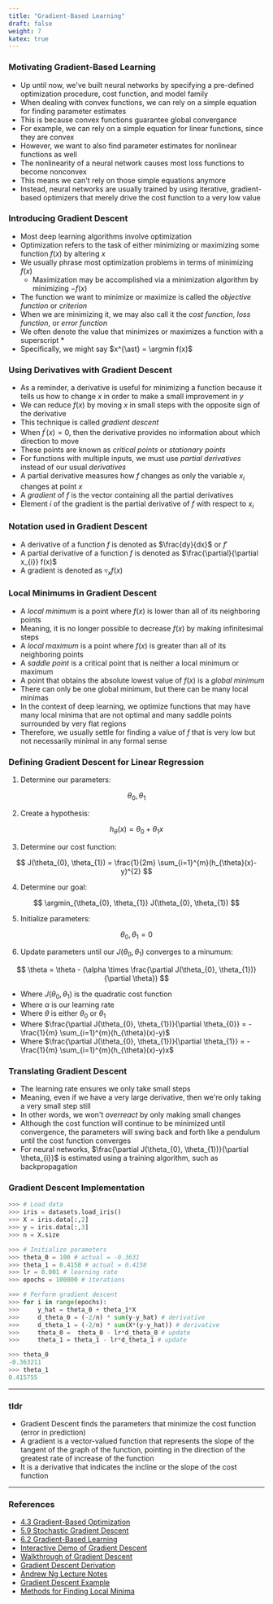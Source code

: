 ```yaml
---
title: "Gradient-Based Learning"
draft: false
weight: 7
katex: true
---
```


### Motivating Gradient-Based Learning
- Up until now, we've built neural networks by specifying a pre-defined optimization procedure, cost function, and model family
- When dealing with convex functions, we can rely on a simple equation for finding parameter estimates
- This is because convex functions guarantee global convergance
- For example, we can rely on a simple equation for linear functions, since they are convex
- However, we want to also find parameter estimates for nonlinear functions as well
- The nonlinearity of a neural network causes most loss functions to become nonconvex
- This means we can't rely on those simple equations anymore
- Instead, neural networks are usually trained by using iterative, gradient-based optimizers that merely drive the cost function to a very low value

### Introducing Gradient Descent
- Most deep learning algorithms involve optimization
- Optimization refers to the task of either minimizing or maximizing some function $f(x)$ by altering $x$
- We usually phrase most optimization problems in terms of minimizing $f(x)$
	- Maximization may be accomplished via a minimization algorithm by minimizing $-f(x)$
- The function we want to minimize or maximize is called the *objective function* or *criterion*
- When we are minimizing it, we may also call it the *cost function*, *loss function*, or *error function*
- We often denote the value that minimizes or maximizes a function with a superscript $\ast$
- Specifically, we might say $x^{\ast} = \argmin f(x)$

### Using Derivatives with Gradient Descent
- As a reminder, a derivative is useful for minimizing a function because it tells us how to change $x$ in order to make a small improvement in $y$
- We can reduce $f(x)$ by moving $x$ in small steps with the opposite sign of the derivative
- This technique is called *gradient descent*
- When $f^{\prime}(x)=0$, then the derivative provides no information about which direction to move
- These points are known as *critical points* or *stationary points*
- For functions with multiple inputs, we must use *partial derivatives* instead of our usual *derivatives*
- A partial derivative measures how $f$ changes as only the variable $x_{i}$ changes at point $x$
- A *gradient* of $f$ is the vector containing all the partial derivatives
- Element $i$ of the gradient is the partial derivative of $f$ with respect to $x_{i}$

### Notation used in Gradient Descent
- A derivative of a function $f$ is denoted as $\frac{dy}{dx}$ or $f'$
- A partial derivative of a function $f$ is denoted as $\frac{\partial}{\partial x_{i}} f(x)$
- A gradient is denoted as $\triangledown_{x}f(x)$

### Local Minimums in Gradient Descent
- A *local minimum* is a point where $f(x)$ is lower than all of its neighboring points
- Meaning, it is no longer possible to decrease $f(x)$ by making infinitesimal steps
- A *local maximum* is a point where $f(x)$ is greater than all of its neighboring points
- A *saddle point* is a critical point that is neither a local minimum or maximum
- A point that obtains the absolute lowest value of $f(x)$ is a *global minimum*
- There can only be one global minimum, but there can be many local minimas
- In the context of deep learning, we optimize functions that may have many local minima that are not optimal and many saddle points surrounded by very flat regions
- Therefore, we usually settle for finding a value of $f$ that is very low but not necessarily minimal in any formal sense

### Defining Gradient Descent for Linear Regression
1. Determine our parameters:

$$ \theta_{0}, \theta_{1} $$

2. Create a hypothesis:

$$ h_{\theta}(x) = \theta_{0} + \theta_{1}x $$

3. Determine our cost function:

$$ J(\theta_{0}, \theta_{1}) = \frac{1}{2m} \sum_{i=1}^{m}(h_{\theta}(x)-y)^{2} $$

4. Determine our goal:

$$ \argmin_{\theta_{0}, \theta_{1}} J(\theta_{0}, \theta_{1}) $$

5. Initialize parameters:

$$ \theta_{0}, \theta_{1} = 0 $$

6. Update parameters until our $J(\theta_{0}, \theta_{1})$ converges to a minumum:

$$ \theta = \theta - (\alpha \times \frac{\partial J(\theta_{0}, \theta_{1})}{\partial \theta}) $$
- Where $J(\theta_{0}, \theta_{1})$ is the quadratic cost function
- Where $\alpha$ is our learning rate
- Where $\theta$ is either $\theta_{0}$ or $\theta_{1}$
- Where $\frac{\partial J(\theta_{0}, \theta_{1})}{\partial \theta_{0}} = - \frac{1}{m} \sum_{i=1}^{m}(h_{\theta}(x)-y)$
- Where $\frac{\partial J(\theta_{0}, \theta_{1})}{\partial \theta_{1}} = - \frac{1}{m} \sum_{i=1}^{m}(h_{\theta}(x)-y)x$

### Translating Gradient Descent
- The learning rate ensures we only take small steps
- Meaning, even if we have a very large derivative, then we're only taking a very small step still
- In other words, we won't *overreact* by only making small changes
- Although the cost function will continue to be minimized until convergence, the parameters will swing back and forth like a pendulum until the cost function converges
- For neural networks, $\frac{\partial J(\theta_{0}, \theta_{1})}{\partial \theta_{i}}$ is estimated using a training algorithm, such as backpropagation

### Gradient Descent Implementation

```python
>>> # Load data
>>> iris = datasets.load_iris()
>>> X = iris.data[:,2]
>>> y = iris.data[:,3]
>>> n = X.size

>>> # Initialize parameters
>>> theta_0 = 100 # actual = -0.3631
>>> theta_1 = 0.4158 # actual = 0.4158
>>> lr = 0.001 # learning rate
>>> epochs = 100000 # iterations

>>> # Perform gradient descent
>>> for i in range(epochs):
>>>     y_hat = theta_0 + theta_1*X
>>>     d_theta_0 = (-2/n) * sum(y-y_hat) # derivative
>>>     d_theta_1 = (-2/n) * sum(X*(y-y_hat)) # derivative
>>>     theta_0 =  theta_0 - lr*d_theta_0 # update
>>>     theta_1 = theta_1 - lr*d_theta_1 # update

>>> theta_0
-0.363211
>>> theta_1
0.415755
```

---

### tldr
- Gradient Descent finds the parameters that minimize the cost function (error in prediction)
- A gradient is a vector-valued function that represents the slope of the tangent of the graph of the function, pointing in the direction of the greatest rate of increase of the function
- It is a derivative that indicates the incline or the slope of the cost function

---

### References
- [4.3 Gradient-Based Optimization](http://www.deeplearningbook.org/contents/numerical.html)
- [5.9 Stochastic Gradient Descent](http://www.deeplearningbook.org/contents/ml.html)
- [6.2 Gradient-Based Learning](http://www.deeplearningbook.org/contents/mlp.html#pf6)
- [Interactive Demo of Gradient Descent](https://www.benfrederickson.com/numerical-optimization/)
- [Walkthrough of Gradient Descent](https://www.jeremyjordan.me/gradient-descent/)
- [Gradient Descent Derivation](https://mccormickml.com/2014/03/04/gradient-descent-derivation/)
- [Andrew Ng Lecture Notes](http://cs229.stanford.edu/notes/cs229-notes1.pdf)
- [Gradient Descent Example](https://www.youtube.com/watch?v=sDv4f4s2SB8)
- [Methods for Finding Local Minima](https://www.datasciencecentral.com/profiles/blogs/optimization-techniques-finding-maxima-and-minima)

